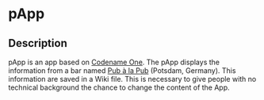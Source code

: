 pApp
====

Description
-----------
pApp is an app based on [Codename One](http://www.codenameone.com/). The pApp
displays the information from a bar named
[Pub à la Pub](http://www.pubalapub.net/) (Potsdam, Germany).  This information
are saved in a Wiki file. This is necessary to give people with no technical
background the chance to change the content of the App.
